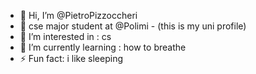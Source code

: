 - 👋 Hi, I’m @PietroPizzoccheri
- 👾 cse major student at @Polimi - (this is my uni profile)
- 👀 I’m interested in : cs
- 🌱 I’m currently learning : how to breathe
- ⚡ Fun fact: i like sleeping


